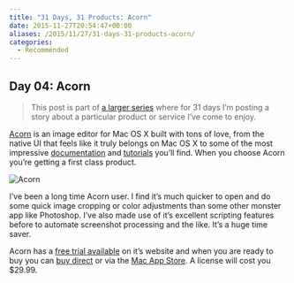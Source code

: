 ```yaml
---
title: "31 Days, 31 Products: Acorn"
date: 2015-11-27T20:54:47+00:00
aliases: /2015/11/27/31-days-31-products-acorn/
categories:
  - Recommended
---
```


## Day 04: Acorn

> This post is part of [a larger series][1] where for 31 days I&#8217;m posting a story about a particular product or service I&#8217;ve come to enjoy.

[Acorn][2] is an image editor for Mac OS X built with tons of love, from the native UI that feels like it truly belongs on Mac OS X to some of the most impressive [documentation][3] and [tutorials][4] you&#8217;ll find. When you choose Acorn you&#8217;re getting a first class product.

![Acorn][5]

I&#8217;ve been a long time Acorn user. I find it&#8217;s much quicker to open and do some quick image cropping or color adjustments than some other monster app like Photoshop. I&#8217;ve also made use of it&#8217;s excellent scripting features before to automate screenshot processing and the like. It&#8217;s a huge time saver.

Acorn has a [free trial available][6] on it&#8217;s website and when you are ready to buy you can [buy direct][7] or via the [Mac App Store][8]. A license will cost you $29.99.

[1]: http://mikezornek.com/2015/11/24/31-days-31-products-launch-post/
[2]: http://flyingmeat.com/acorn/
[3]: http://flyingmeat.com/acorn/docs/
[4]: http://flyingmeat.com/acorn/docs/tutorials.html
[5]: http://mikezornek.com/media/images/31products/acorn.jpeg "Acorn"
[6]: http://flyingmeat.com/download/Acorn.zip
[7]: https://secure.flyingmeat.com/store/
[8]: http://flyingmeat.com/acorn/appstore/
